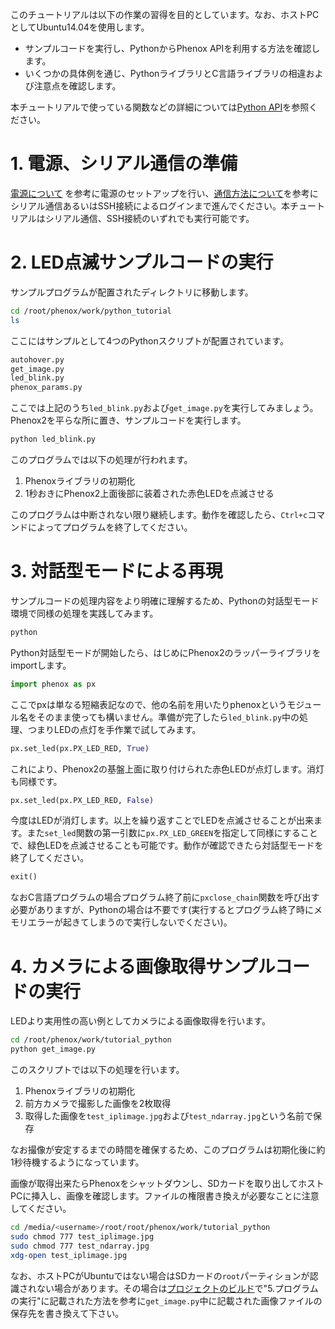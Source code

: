 このチュートリアルは以下の作業の習得を目的としています。なお、ホストPCとしてUbuntu14.04を使用します。

- サンプルコードを実行し、PythonからPhenox APIを利用する方法を確認します。
- いくつかの具体例を通じ、PythonライブラリとC言語ライブラリの相違および注意点を確認します。

本チュートリアルで使っている関数などの詳細については[Python API](../dev/pythonapi)を参照ください。

# 1. 電源、シリアル通信の準備
[電源について](../start/power) を参考に電源のセットアップを行い、[通信方法について](../start/com)を参考にシリアル通信あるいはSSH接続によるログインまで進んでください。本チュートリアルはシリアル通信、SSH接続のいずれでも実行可能です。

# 2. LED点滅サンプルコードの実行
サンプルプログラムが配置されたディレクトリに移動します。
```bash
cd /root/phenox/work/python_tutorial
ls
```

ここにはサンプルとして4つのPythonスクリプトが配置されています。
```bash
autohover.py
get_image.py
led_blink.py
phenox_params.py
```

ここでは上記のうち`led_blink.py`および`get_image.py`を実行してみましょう。Phenox2を平らな所に置き、サンプルコードを実行します。
```bash
python led_blink.py
```

このプログラムでは以下の処理が行われます。

1. Phenoxライブラリの初期化
2. 1秒おきにPhenox2上面後部に装着された赤色LEDを点滅させる

このプログラムは中断されない限り継続します。動作を確認したら、`Ctrl+c`コマンドによってプログラムを終了してください。


# 3. 対話型モードによる再現
サンプルコードの処理内容をより明確に理解するため、Pythonの対話型モード環境で同様の処理を実践してみます。

```bash
python
```

Python対話型モードが開始したら、はじめにPhenox2のラッパーライブラリをimportします。
```Python
import phenox as px
```

ここでpxは単なる短縮表記なので、他の名前を用いたりphenoxというモジュール名をそのまま使っても構いません。準備が完了したら`led_blink.py`中の処理、つまりLEDの点灯を手作業で試してみます。
```Python
px.set_led(px.PX_LED_RED, True)
```

これにより、Phenox2の基盤上面に取り付けられた赤色LEDが点灯します。消灯も同様です。
```Python
px.set_led(px.PX_LED_RED, False)
```

今度はLEDが消灯します。以上を繰り返すことでLEDを点滅させることが出来ます。また`set_led`関数の第一引数に`px.PX_LED_GREEN`を指定して同様にすることで、緑色LEDを点滅させることも可能です。動作が確認できたら対話型モードを終了してください。
```Python
exit()
```

なおC言語プログラムの場合プログラム終了前に`pxclose_chain`関数を呼び出す必要がありますが、Pythonの場合は不要です(実行するとプログラム終了時にメモリエラーが起きてしまうので実行しないでください)。


# 4. カメラによる画像取得サンプルコードの実行
LEDより実用性の高い例としてカメラによる画像取得を行います。
```bash
cd /root/phenox/work/tutorial_python
python get_image.py
```

このスクリプトでは以下の処理を行います。

1. Phenoxライブラリの初期化
2. 前方カメラで撮影した画像を2枚取得
3. 取得した画像を`test_iplimage.jpg`および`test_ndarray.jpg`という名前で保存

なお撮像が安定するまでの時間を確保するため、このプログラムは初期化後に約1秒待機するようになっています。

画像が取得出来たらPhenoxをシャットダウンし、SDカードを取り出してホストPCに挿入し、画像を確認します。ファイルの権限書き換えが必要なことに注意してください。
```bash
cd /media/<username>/root/root/phenox/work/tutorial_python
sudo chmod 777 test_iplimage.jpg
sudo chmod 777 test_ndarray.jpg
xdg-open test_iplimage.jpg
```

なお、ホストPCがUbuntuではない場合はSDカードの`root`パーティションが認識されない場合があります。その場合は[プロジェクトのビルド](./build)で"5.プログラムの実行"に記載された方法を参考に`get_image.py`中に記載された画像ファイルの保存先を書き換えて下さい。


